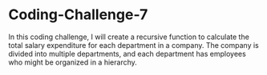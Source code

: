 # Coding-Challenge-7
In this coding challenge, I will create a recursive function to calculate the total salary expenditure for each department in a company. The company is divided into multiple departments, and each department has employees who might be organized in a hierarchy. 
